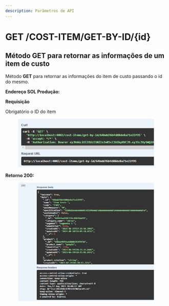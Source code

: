 ```yaml
---
description: Parâmetros de API
---
```


# GET /COST-ITEM/GET-BY-ID/{id}

## Método GET para retornar as informações de um item de custo

Método **GET** para retornar as informações do item de custo passando o id do mesmo.

**Endereço SOL Produção:**&#x20;

**Requisição**

Obrigatório o ID do item

<figure><img src="../../.gitbook/assets/Screenshot_3 (3) (1).png" alt=""><figcaption></figcaption></figure>

**Retorno 200:**

<figure><img src="../../.gitbook/assets/Screenshot_4 (3) (1).png" alt=""><figcaption></figcaption></figure>


